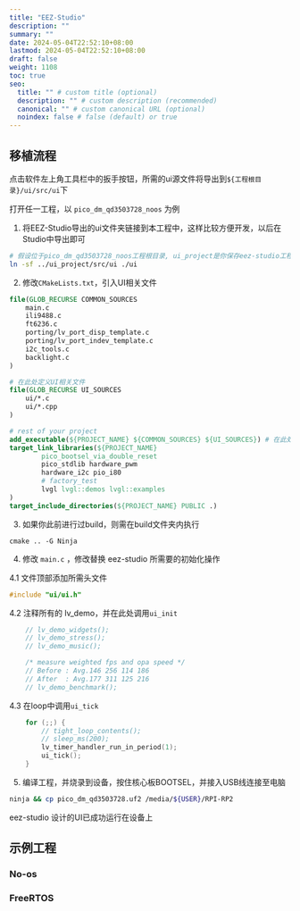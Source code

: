 ```yaml
---
title: "EEZ-Studio"
description: ""
summary: ""
date: 2024-05-04T22:52:10+08:00
lastmod: 2024-05-04T22:52:10+08:00
draft: false
weight: 1108
toc: true
seo:
  title: "" # custom title (optional)
  description: "" # custom description (recommended)
  canonical: "" # custom canonical URL (optional)
  noindex: false # false (default) or true
---
```


## 移植流程

点击软件左上角工具栏中的扳手按钮，所需的ui源文件将导出到`${工程根目录}/ui/src/ui`下

打开任一工程，以 `pico_dm_qd3503728_noos` 为例

1. 将EEZ-Studio导出的ui文件夹链接到本工程中，这样比较方便开发，以后在Studio中导出即可
```bash
# 假设位于pico_dm_qd3503728_noos工程根目录, ui_project是你保存eez-studio工程所在文件夹
ln -sf ../ui_project/src/ui ./ui
```

2. 修改`CMakeLists.txt`，引入UI相关文件
```cmake
file(GLOB_RECURSE COMMON_SOURCES
    main.c
    ili9488.c
    ft6236.c
    porting/lv_port_disp_template.c
    porting/lv_port_indev_template.c
    i2c_tools.c
    backlight.c
)

# 在此处定义UI相关文件
file(GLOB_RECURSE UI_SOURCES
    ui/*.c
    ui/*.cpp
)

# rest of your project
add_executable(${PROJECT_NAME} ${COMMON_SOURCES} ${UI_SOURCES}) # 在此处引入UI相关文件
target_link_libraries(${PROJECT_NAME}
        pico_bootsel_via_double_reset
        pico_stdlib hardware_pwm
        hardware_i2c pio_i80
        # factory_test
        lvgl lvgl::demos lvgl::examples
)
target_include_directories(${PROJECT_NAME} PUBLIC .)
```

3. 如果你此前进行过build，则需在build文件夹内执行
```
cmake .. -G Ninja
```

4. 修改 `main.c` ，修改替换 eez-studio 所需要的初始化操作

4.1 文件顶部添加所需头文件
```c
#include "ui/ui.h"
```

4.2 注释所有的 lv_demo，并在此处调用`ui_init`
```c
    // lv_demo_widgets();
    // lv_demo_stress();
    // lv_demo_music();

    /* measure weighted fps and opa speed */
    // Before : Avg.146 256 114 186
    // After  : Avg.177 311 125 216
    // lv_demo_benchmark();
```

4.3 在loop中调用`ui_tick`

```c
    for (;;) {
        // tight_loop_contents();
        // sleep_ms(200);
        lv_timer_handler_run_in_period(1);
        ui_tick();
    }
```

5. 编译工程，并烧录到设备，按住核心板BOOTSEL，并接入USB线连接至电脑
```bash
ninja && cp pico_dm_qd3503728.uf2 /media/${USER}/RPI-RP2
```
eez-studio 设计的UI已成功运行在设备上

## 示例工程

### No-os

### FreeRTOS
